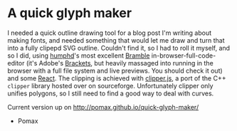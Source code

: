 # A quick glyph maker

I needed a quick outline drawing tool for a blog post I'm writing about making fonts, and needed something that would let me draw and turn that into a fully clipepd SVG outline. Couldn't find it, so I had to roll it myself, and so I did, using [humphd](https://twitter.com/humphd)'s most excellent [Bramble](https://github.com/humphd/brackets) in-browser-full-code-editor (it's Adobe's [Brackets](http://brackets.io), but heavily massaged into running in the browser with a full file system and live previews. You should check it out) and some [React](http://facebook.github.io/react). The clipping is achieved with [clipper.js](http://sourceforge.net/p/jsclipper/wiki/Home%206), a port of the C++ `clipper` library hosted over on sourceforge. Unfortunately clipper only unifies polygons, so I still need to find a good way to deal with curves.

Current version up on http://pomax.github.io/quick-glyph-maker/

- Pomax
